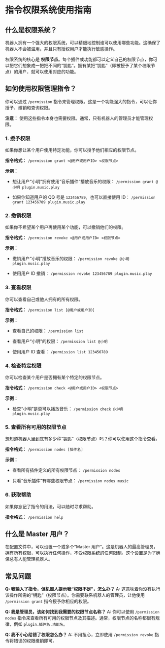 # 指令权限系统使用指南

## 什么是权限系统？

机器人拥有一个强大的权限系统，可以精细地控制谁可以使用哪些功能。这确保了机器人不会被滥用，并且只有授权用户才能执行敏感操作。

权限系统的核心是 **权限节点**。每个插件或功能都可以定义自己的权限节点，你可以把它们想象成一把把不同的“钥匙”。拥有某把“钥匙”（即被授予了某个权限节点）的用户，就可以使用对应的功能。

## 如何使用权限管理指令？

你可以通过 `/permission` 指令来管理权限。这是一个功能强大的指令，可以让你授予、撤销和查询权限。

**注意：** 使用这些指令本身也需要权限。通常，只有机器人的管理员才能管理权限。

### 1. 授予权限

如果你想让某个用户使用特定功能，你可以授予他们相应的权限节点。

**指令格式：**
`/permission grant <@用户或用户ID> <权限节点>`

**示例：**
-   想让用户“小明”拥有使用“音乐插件”播放音乐的权限：
    `/permission grant @小明 plugin.music.play`

-   如果你知道用户的 QQ 号是 `123456789`，也可以直接使用 ID：
    `/permission grant 123456789 plugin.music.play`

### 2. 撤销权限

如果你不希望某个用户再使用某个功能，可以撤销他们的权限。

**指令格式：**
`/permission revoke <@用户或用户ID> <权限节点>`

**示例：**
-   撤销用户“小明”播放音乐的权限：
    `/permission revoke @小明 plugin.music.play`

-   使用用户 ID 撤销：
    `/permission revoke 123456789 plugin.music.play`

### 3. 查看权限

你可以查看自己或他人拥有的所有权限。

**指令格式：**
`/permission list [@用户或用户ID]`

**示例：**
-   查看自己的权限：
    `/permission list`

-   查看用户“小明”的权限：
    `/permission list @小明`

-   使用用户 ID 查看：
    `/permission list 123456789`

### 4. 检查特定权限

你可以检查某个用户是否拥有某个特定的权限节点。

**指令格式：**
`/permission check <@用户或用户ID> <权限节点>`

**示例：**
-   检查“小明”是否可以播放音乐：
    `/permission check @小明 plugin.music.play`

### 5. 查看所有可用的权限节点

想知道机器人里到底有多少种“钥匙”（权限节点）吗？你可以使用这个指令查看。

**指令格式：**
`/permission nodes [插件名]`

**示例：**
-   查看所有插件定义的所有权限节点：
    `/permission nodes`

-   只看“音乐插件”有哪些权限节点：
    `/permission nodes music`

### 6. 获取帮助

如果你忘记了指令的用法，可以随时寻求帮助。

**指令格式：**
`/permission help`

## 什么是 Master 用户？

在配置文件中，可以设置一个或多个“Master 用户”。这是机器人的最高管理员，拥有所有权限，可以执行任何操作，不受权限系统的任何限制。这个设置是为了确保总有人能管理机器人。

## 常见问题

**Q: 我输入了指令，但机器人提示我“权限不足”，怎么办？**
A: 这意味着你没有执行该操作所需的“钥匙”（权限节点）。你需要联系机器人的管理员，让他使用 `/permission grant` 指令授予你相应的权限。

**Q: 我是管理员，该如何找到我需要的权限节点名称？**
A: 你可以使用 `/permission nodes` 指令来查看所有可用的权限节点及其描述。通常，权限节点的名称都很有规律，例如 `plugin.插件名.功能名`。

**Q: 我不小心给错了权限怎么办？**
A: 不用担心，立即使用 `/permission revoke` 指令将错误的权限撤销即可。